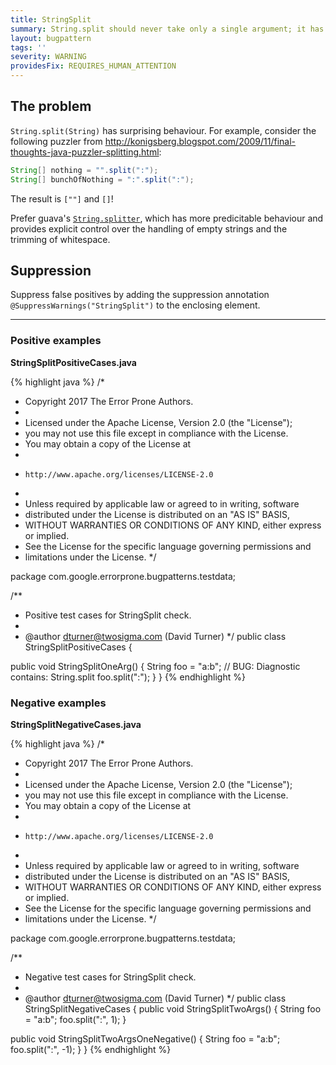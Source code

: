 ```yaml
---
title: StringSplit
summary: String.split should never take only a single argument; it has surprising behavior
layout: bugpattern
tags: ''
severity: WARNING
providesFix: REQUIRES_HUMAN_ATTENTION
---
```


<!--
*** AUTO-GENERATED, DO NOT MODIFY ***
To make changes, edit the @BugPattern annotation or the explanation in docs/bugpattern.
-->

## The problem
`String.split(String)` has surprising behaviour. For example, consider the
following puzzler from
http://konigsberg.blogspot.com/2009/11/final-thoughts-java-puzzler-splitting.html:

```java
String[] nothing = "".split(":");
String[] bunchOfNothing = ":".split(":");
```

The result is `[""]` and `[]`!

Prefer guava's
[`String.splitter`](http://google.github.io/guava/releases/23.0/api/docs/com/google/common/base/Splitter.html),
which has more predicitable behaviour and provides explicit control over the
handling of empty strings and the trimming of whitespace.

## Suppression
Suppress false positives by adding the suppression annotation `@SuppressWarnings("StringSplit")` to the enclosing element.

----------

### Positive examples
__StringSplitPositiveCases.java__

{% highlight java %}
/*
 * Copyright 2017 The Error Prone Authors.
 *
 * Licensed under the Apache License, Version 2.0 (the "License");
 * you may not use this file except in compliance with the License.
 * You may obtain a copy of the License at
 *
 *     http://www.apache.org/licenses/LICENSE-2.0
 *
 * Unless required by applicable law or agreed to in writing, software
 * distributed under the License is distributed on an "AS IS" BASIS,
 * WITHOUT WARRANTIES OR CONDITIONS OF ANY KIND, either express or implied.
 * See the License for the specific language governing permissions and
 * limitations under the License.
 */

package com.google.errorprone.bugpatterns.testdata;

/**
 * Positive test cases for StringSplit check.
 *
 * @author dturner@twosigma.com (David Turner)
 */
public class StringSplitPositiveCases {

  public void StringSplitOneArg() {
    String foo = "a:b";
    // BUG: Diagnostic contains: String.split
    foo.split(":");
  }
}
{% endhighlight %}

### Negative examples
__StringSplitNegativeCases.java__

{% highlight java %}
/*
 * Copyright 2017 The Error Prone Authors.
 *
 * Licensed under the Apache License, Version 2.0 (the "License");
 * you may not use this file except in compliance with the License.
 * You may obtain a copy of the License at
 *
 *     http://www.apache.org/licenses/LICENSE-2.0
 *
 * Unless required by applicable law or agreed to in writing, software
 * distributed under the License is distributed on an "AS IS" BASIS,
 * WITHOUT WARRANTIES OR CONDITIONS OF ANY KIND, either express or implied.
 * See the License for the specific language governing permissions and
 * limitations under the License.
 */

package com.google.errorprone.bugpatterns.testdata;

/**
 * Negative test cases for StringSplit check.
 *
 * @author dturner@twosigma.com (David Turner)
 */
public class StringSplitNegativeCases {
  public void StringSplitTwoArgs() {
    String foo = "a:b";
    foo.split(":", 1);
  }

  public void StringSplitTwoArgsOneNegative() {
    String foo = "a:b";
    foo.split(":", -1);
  }
}
{% endhighlight %}

